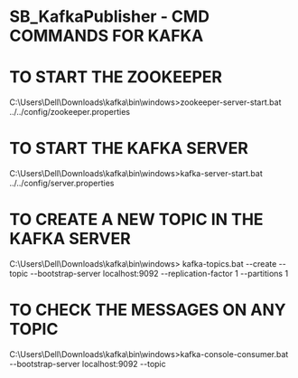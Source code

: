 # SB_KafkaPublisher - CMD COMMANDS FOR KAFKA 

# TO START THE ZOOKEEPER
C:\Users\Dell\Downloads\kafka\bin\windows>zookeeper-server-start.bat ../../config/zookeeper.properties


# TO START THE KAFKA SERVER
C:\Users\Dell\Downloads\kafka\bin\windows>kafka-server-start.bat ../../config/server.properties


# TO CREATE A NEW TOPIC IN THE KAFKA SERVER
C:\Users\Dell\Downloads\kafka\bin\windows> kafka-topics.bat --create --topic <TOPICNAME> --bootstrap-server localhost:9092 --replication-factor 1 --partitions 1


# TO CHECK THE MESSAGES ON ANY TOPIC 
C:\Users\Dell\Downloads\kafka\bin\windows>kafka-console-consumer.bat --bootstrap-server localhost:9092 --topic <TOPICNAME>

